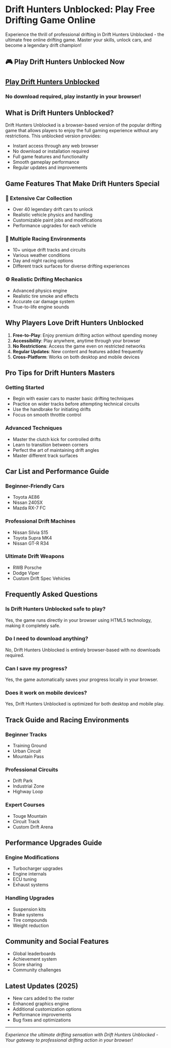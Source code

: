 # Drift Hunters Unblocked: Play Free Drifting Game Online

Experience the thrill of professional drifting in Drift Hunters Unblocked - the ultimate free online drifting game. Master your skills, unlock cars, and become a legendary drift champion!



## 🎮 Play Drift Hunters Unblocked Now

## <a href="https://github.com/">Play Drift Hunters Unblocked</a>
### No download required, play instantly in your browser!

## What is Drift Hunters Unblocked?

Drift Hunters Unblocked is a browser-based version of the popular drifting game that allows players to enjoy the full gaming experience without any restrictions. This unblocked version provides:

- Instant access through any web browser
- No download or installation required
- Full game features and functionality
- Smooth gameplay performance
- Regular updates and improvements

## Game Features That Make Drift Hunters Special

### 🚗 Extensive Car Collection
- Over 40 legendary drift cars to unlock
- Realistic vehicle physics and handling
- Customizable paint jobs and modifications
- Performance upgrades for each vehicle

### 🏁 Multiple Racing Environments
- 10+ unique drift tracks and circuits
- Various weather conditions
- Day and night racing options
- Different track surfaces for diverse drifting experiences

### ⚙️ Realistic Drifting Mechanics
- Advanced physics engine
- Realistic tire smoke and effects
- Accurate car damage system
- True-to-life engine sounds

## Why Players Love Drift Hunters Unblocked

1. **Free-to-Play**: Enjoy premium drifting action without spending money
2. **Accessibility**: Play anywhere, anytime through your browser
3. **No Restrictions**: Access the game even on restricted networks
4. **Regular Updates**: New content and features added frequently
5. **Cross-Platform**: Works on both desktop and mobile devices

## Pro Tips for Drift Hunters Masters

### Getting Started
- Begin with easier cars to master basic drifting techniques
- Practice on wider tracks before attempting technical circuits
- Use the handbrake for initiating drifts
- Focus on smooth throttle control

### Advanced Techniques
- Master the clutch kick for controlled drifts
- Learn to transition between corners
- Perfect the art of maintaining drift angles
- Master different track surfaces

## Car List and Performance Guide

### Beginner-Friendly Cars
- Toyota AE86
- Nissan 240SX
- Mazda RX-7 FC

### Professional Drift Machines
- Nissan Silvia S15
- Toyota Supra MK4
- Nissan GT-R R34

### Ultimate Drift Weapons
- RWB Porsche
- Dodge Viper
- Custom Drift Spec Vehicles

## Frequently Asked Questions

### Is Drift Hunters Unblocked safe to play?
Yes, the game runs directly in your browser using HTML5 technology, making it completely safe.

### Do I need to download anything?
No, Drift Hunters Unblocked is entirely browser-based with no downloads required.

### Can I save my progress?
Yes, the game automatically saves your progress locally in your browser.

### Does it work on mobile devices?
Yes, Drift Hunters Unblocked is optimized for both desktop and mobile play.

## Track Guide and Racing Environments

### Beginner Tracks
- Training Ground
- Urban Circuit
- Mountain Pass

### Professional Circuits
- Drift Park
- Industrial Zone
- Highway Loop

### Expert Courses
- Touge Mountain
- Circuit Track
- Custom Drift Arena

## Performance Upgrades Guide

### Engine Modifications
- Turbocharger upgrades
- Engine internals
- ECU tuning
- Exhaust systems

### Handling Upgrades
- Suspension kits
- Brake systems
- Tire compounds
- Weight reduction

## Community and Social Features

- Global leaderboards
- Achievement system
- Score sharing
- Community challenges

## Latest Updates (2025)

- New cars added to the roster
- Enhanced graphics engine
- Additional customization options
- Performance improvements
- Bug fixes and optimizations



---

*Experience the ultimate drifting sensation with Drift Hunters Unblocked - Your gateway to professional drifting action in your browser!*
